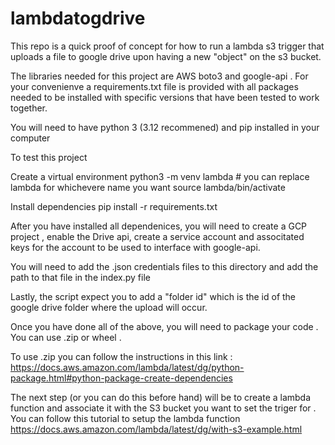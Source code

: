 # lambdatogdrive
This repo is a quick proof of concept for how to run a lambda s3 trigger that uploads a file to google drive upon having a new "object" on the s3 bucket. 


The libraries needed for this project are AWS boto3 and google-api . For your convenienve a requirements.txt file is provided with all packages needed to be installed with specific versions that have been tested to work together. 

You will need to have python 3 (3.12 recommened) and pip installed in your computer 

To test this project 

Create a virtual environment 
python3 -m venv lambda  # you can replace lambda for whichevere name you want 
source lambda/bin/activate 

Install dependencies 
pip install -r requirements.txt


After you have installed all dependenices, you will need to create a GCP project , enable the Drive api, create a service account and associtated keys for the account to be used to interface with google-api.

You will need to add the .json credentials files to this directory and add the path to that file in the index.py file

Lastly, the script expect you to add a "folder id" which is the id of the google drive folder where the upload will occur. 

Once you have done all of the above, you will need to package your code . You can use .zip or wheel . 

To use .zip you can follow the instructions in this link :
https://docs.aws.amazon.com/lambda/latest/dg/python-package.html#python-package-create-dependencies

The next step (or you can do this before hand) will be to create a lambda function and associate it with the S3 bucket you want to set the triger for . 
You can follow this tutorial to setup the lambda function https://docs.aws.amazon.com/lambda/latest/dg/with-s3-example.html
